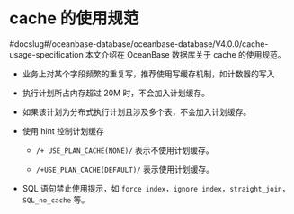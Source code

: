 # cache 的使用规范
#docslug#/oceanbase-database/oceanbase-database/V4.0.0/cache-usage-specification
本文介绍在 OceanBase 数据库关于 cache 的使用规范。

* 业务上对某个字段频繁的重复写，推荐使用写缓存机制，如计数器的写入

* 执行计划所占内存超过 20M 时，不会加入计划缓存。

* 如果该计划为分布式执行计划且涉及多个表，不会加入计划缓存。

* 使用 hint 控制计划缓存

  * `/+ USE_PLAN_CACHE(NONE)/` 表示不使用计划缓存。

  * `/+USE_PLAN_CACHE(DEFAULT)/` 表示使用计划缓存。

* SQL 语句禁止使用提示，如 `force index`，`ignore index`，`straight_join`，`SQL_no_cache` 等。
